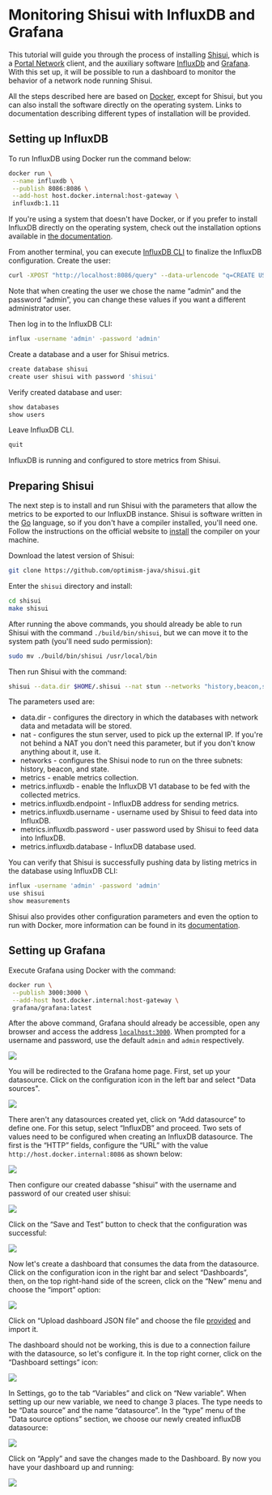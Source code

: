 # Monitoring Shisui with InfluxDB and Grafana

This tutorial will guide you through the process of installing [Shisui](https://github.com/optimism-java/shisui), which is a [Portal Network](https://ethportal.net/) client, and the auxiliary software [InfluxDb](https://www.influxdata.com/products/influxdb/) and [Grafana](https://grafana.com/). With this set up, it will be possible to run a dashboard to monitor the behavior of a network node running Shisui.

All the steps described here are based on [Docker](https://www.docker.com/), except for Shisui, but you can also install the software directly on the operating system. Links to documentation describing different types of installation will be provided.

## Setting up InfluxDB

To run InfluxDB using Docker run the command below:

```sh
docker run \
 --name influxdb \
 --publish 8086:8086 \
 --add-host host.docker.internal:host-gateway \
 influxdb:1.11
```

If you're using a system that doesn't have Docker, or if you prefer to install InfluxDB directly on the operating system, check out the installation options available in [the documentation](https://docs.influxdata.com/influxdb/v2/install/).

From another terminal, you can execute [InfluxDB CLI](https://docs.influxdata.com/influxdb/v2/tools/influx-cli/) to finalize the InfluxDB configuration. Create the user:

```sh
curl -XPOST "http://localhost:8086/query" --data-urlencode "q=CREATE USER admin WITH PASSWORD 'admin' WITH ALL PRIVILEGES"
```
Note that when creating the user we chose the name “admin” and the password “admin”, you can change these values if you want a different administrator user.

Then log in to the InfluxDB CLI:

```sh
influx -username 'admin' -password 'admin'
```

Create a database and a user for Shisui metrics.

```sh
create database shisui
create user shisui with password 'shisui'
```

Verify created database and user:

```sh
show databases
show users
```

Leave InfluxDB CLI.

```sh
quit
```

InfluxDB is running and configured to store metrics from Shisui.

## Preparing Shisui

The next step is to install and run Shisui with the parameters that allow the metrics to be exported to our InfluxDB instance. Shisui is software written in the [Go](https://go.dev/) language, so if you don't have a compiler installed, you'll need one. Follow the instructions on the official website to [install](https://go.dev/doc/install) the compiler on your machine.

Download the latest version of Shisui:
```sh
git clone https://github.com/optimism-java/shisui.git
```

Enter the `shisui` directory and install:
```sh
cd shisui
make shisui
```

After running the above commands, you should already be able to run Shisui with the command `./build/bin/shisui`, but we can move it to the system path (you'll need sudo permission):
```sh
sudo mv ./build/bin/shisui /usr/local/bin
```

Then run Shisui with the command:
```sh
shisui --data.dir $HOME/.shisui --nat stun --networks "history,beacon,state" --metrics --metrics.influxdb --metrics.influxdb.endpoint "http://127.0.0.1:8086" --metrics.influxdb.username "shisui" --metrics.influxdb.password "shisui" --metrics.influxdb.database shisui
```

The parameters used are:
- data.dir - configures the directory in which the databases with network data and metadata will be stored.
- nat - configures the stun server, used to pick up the external IP. If you're not behind a NAT you don't need this parameter, but if you don't know anything about it, use it.
- networks - configures the Shisui node to run on the three subnets: history, beacon, and state.
- metrics - enable metrics collection.
- metrics.influxdb - enable the InfluxDB V1 database to be fed with the collected metrics.
- metrics.influxdb.endpoint - InfluxDB address for sending metrics.
- metrics.influxdb.username - username used by Shisui to feed data into InfluxDB.
- metrics.influxdb.password - user password used by Shisui to feed data into InfluxDB. 
- metrics.influxdb.database - InfluxDB database used.

You can verify that Shisui is successfully pushing data by listing metrics in the database using InfluxDB CLI:
```sh
influx -username 'admin' -password 'admin'
use shisui
show measurements
```

Shisui also provides other configuration parameters and even the option to run with Docker, more information can be found in its [documentation](https://github.com/optimism-java/shisui?tab=readme-ov-file#shisui).

## Setting up Grafana

Execute Grafana using Docker with the command:

```sh
docker run \
 --publish 3000:3000 \
 --add-host host.docker.internal:host-gateway \
 grafana/grafana:latest
```

After the above command, Grafana should already be accessible, open any browser and access the address [`localhost:3000`](http://localhost:3000). When prompted for a username and password, use the default `admin` and `admin` respectively.

![](./grafana1.png)

You will be redirected to the Grafana home page. First, set up your datasource. Click on the configuration icon in the left bar and select "Data sources".

![](./grafana2.png)

There aren't any datasources created yet, click on “Add datasource” to define one. For this setup, select “InfluxDB” and proceed. Two sets of values need to be configured when creating an InfluxDB datasource. The first is the “HTTP” fields, configure the “URL” with the value `http://host.docker.internal:8086` as shown below:

![](./grafana3.png)

Then configure our created dabasse “shisui” with the username and password of our created user shisui:

![](./grafana4.png)

Click on the “Save and Test” button to check that the configuration was successful:

![](./grafana5.png)

Now let's create a dashboard that consumes the data from the datasource. Click on the configuration icon in the right bar and select “Dashboards”, then, on the top right-hand side of the screen, click on the “New” menu and choose the “import” option:

![](./grafana6.png)

Click on “Upload dashboard JSON file” and choose the file [provided](shisuiDashboard.json) and import it.

The dashboard should not be working, this is due to a connection failure with the datasource, so let's configure it. In the top right corner, click on the “Dashboard settings” icon:

![](./grafana7.png)

In Settings, go to the tab “Variables” and click on “New variable”. When setting up our new variable, we need to change 3 places. The type needs to be “Data source” and the name “datasource”. In the “type” menu of the “Data source options” section, we choose our newly created influxDB datasource:

![](./grafana8.png)

Click on “Apply” and save the changes made to the Dashboard. By now you have your dashboard up and running:

![](./grafana9.png)

